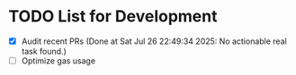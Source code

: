 # TODO List for Development

- [x] Audit recent PRs  (Done at Sat Jul 26 22:49:34 2025: No actionable real task found.)
- [ ] Optimize gas usage